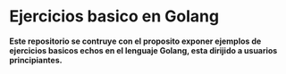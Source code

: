 # Ejercicios basico en Golang

**Este repositorio se contruye con el proposito exponer ejemplos de ejercicios basicos echos en el lenguaje Golang, esta dirijido a usuarios principiantes.**